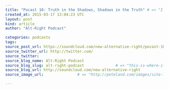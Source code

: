 ```yaml
---
title: "Pocast 10: Truth in the Shadows, Shadows in the Truth" # => "I Made a Pretty Gem - Planet.rb"
created_at: 2015-03-17 13:04:23 UTC
layout: post
kind: article
author: "Alt-Right Podcast"

categories: podcasts
tags: 
source_post_url: https://soundcloud.com/new-alternative-right/pocast-10-truth-in-the-shadows-shadows-in-the-truth    # => "http://poteland.com/blog/i-made-a-pretty-gem-planet-dot-rb/"
source_twitter_url: http://twitter.com/
source_twitter: 
source_blog_name: Alt-Right Podcast
source_blog_slug: alt-right-podcast              # => "this-is-where-i-tell-you-stuff"
source_blog_url: http://soundcloud.com/new-alternative-right               # => "http://poteland.com/articles"
source_image_url:               # => "http://poteland.com/images/site-logo.png"

---
```



<!--
   TradYouth&#39;s Matt Parrott joins Andy and Colin to discuss &quot;The Dark Enlightenment&quot; and the way it creates multiple fronts of attack on the &quot;orthodoxies&quot; of Liberalism, egalitarianism, and multiculturalism by dissolving and outflanking the established media&#39;s &quot;contained narrative.&quot;           # => "I’ve been hurting to write this ever since we had the idea of creating a Planet for Cubox..." (Continued)
   alt-right-podcast              # => "this-is-where-i-tell-you-stuff"
   http://soundcloud.com/new-alternative-right               # => "http://poteland.com/articles"
                 # => "http://poteland.com/images/site-logo.png"
TradYouth's Matt Parrott joins Andy and Colin to discuss "The Dark Enlightenment" and the way it creates multiple fronts of attack on the "orthodoxies" of Liberalism, egalitarianism, and multiculturalism by dissolving and outflanking the established media's "contained narrative."<div class="">
    <i>Source: <a href="http://soundcloud.com/new-alternative-right">Alt-Right Podcast</a></i>
</div>
